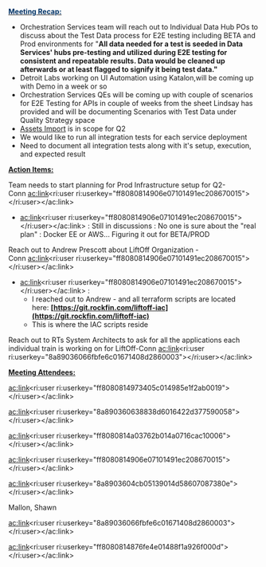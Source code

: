 
<u><span style="color: rgb(0,51,102);"><strong>Meeting Recap:</strong></span></u>

- Orchestration Services team will reach out to Individual Data Hub POs to discuss about the Test Data process for E2E testing including BETA and Prod environments for "**All data needed for a test is seeded in Data Services' hubs pre-testing and utilized during E2E testing for consistent and repeatable results. Data would be cleaned up afterwards or at least flagged to signify it being test data."**
- Detroit Labs working on UI Automation using Katalon,will be coming up with Demo in a week or so
- Orchestration Services QEs will be coming up with couple of scenarios for E2E Testing for APIs in couple of weeks from the sheet Lindsay has provided and will be documenting Scenarios with Test Data under Quality Strategy space
- <u>Assets Import</u> is in scope for Q2
- We would like to run all integration tests for each service deployment
- Need to document all integration tests along with it's setup, execution, and expected result


**<u>Action Items:</u>**

Team needs to start planning for Prod Infrastructure setup for Q2-Conn <ac:link><ri:user ri:userkey="ff8080814906e07101491ec208670015"></ri:user></ac:link>

- <ac:link><ri:user ri:userkey="ff8080814906e07101491ec208670015"></ri:user></ac:link> : Still in discussions : No one is sure about the "real plan" : Docker EE or AWS... Figuring it out for BETA/PROD


Reach out to Andrew Prescott about LiftOff Organization - Conn <ac:link><ri:user ri:userkey="ff8080814906e07101491ec208670015"></ri:user></ac:link>

- <ac:link><ri:user ri:userkey="ff8080814906e07101491ec208670015"></ri:user></ac:link> : 
    - I reached out to Andrew - and all terraform scripts are located here: **[https://git.rockfin.com/liftoff-iac](https://git.rockfin.com/liftoff-iac)**
    - This is where the IAC scripts reside


Reach out to RTs System Architects to ask for all the applications each individual train is working on for LiftOff-Conn <ac:link><ri:user ri:userkey="8a89036066fbfe6c01671408d2860003"></ri:user></ac:link>

<u><strong>Meeting Attendees:</strong></u>

<ac:link><ri:user ri:userkey="ff8080814973405c014985e1f2ab0019"></ri:user></ac:link>

<ac:link><ri:user ri:userkey="8a890360638838d6016422d377590058"></ri:user></ac:link>

<ac:link><ri:user ri:userkey="ff8080814a03762b014a0716cac10006"></ri:user></ac:link>

<ac:link><ri:user ri:userkey="ff8080814906e07101491ec208670015"></ri:user></ac:link>

<ac:link><ri:user ri:userkey="8a8903604cb05139014d58607087380e"></ri:user></ac:link>

Mallon, Shawn

<ac:link><ri:user ri:userkey="8a89036066fbfe6c01671408d2860003"></ri:user></ac:link>

<ac:link><ri:user ri:userkey="ff8080814876fe4e01488f1a926f000d"></ri:user></ac:link>
